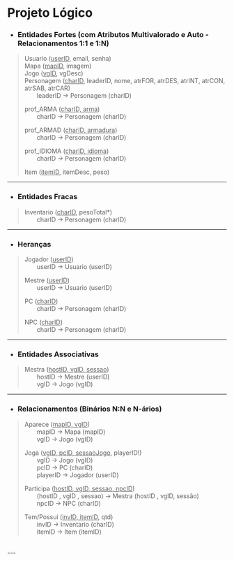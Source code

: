 # Projeto Lógico

- ### Entidades Fortes (com Atributos Multivalorado e Auto - Relacionamentos 1:1 e 1:N)<br>
>Usuario (<ins>userID</ins>, email, senha)<br>
>Mapa (<ins>mapID</ins>, imagem)<br>
>Jogo (<ins>vgID</ins>, vgDesc)<br>
>Personagem (<ins>charID</ins>, leaderID, nome, atrFOR, atrDES, atrINT, atrCON, atrSAB, atrCAR)<br>
&emsp;&emsp;leaderID -> Personagem (charID)<br>
>
> prof_ARMA (<ins>charID, arma</ins>)<br>
&emsp;&emsp;charID -> Personagem (charID)<br>
>
>prof_ARMAD (<ins>charID, armadura</ins>)<br>
&emsp;&emsp;charID -> Personagem (charID)<br>
>
>prof_IDIOMA (<ins>charID, idioma</ins>)<br>
&emsp;&emsp;charID -> Personagem (charID)<br>
>
>Item (<ins>itemID</ins>, itemDesc, peso)<br>
---
- ### Entidades Fracas

>Inventario (<ins>charID</ins>, pesoTotal*)<br>
&emsp;&emsp;charID -> Personagem (charID)<br>
---
- ### Heranças

>Jogador (<ins>userID</ins>)<br>
&emsp;&emsp;userID -> Usuario (userID)<br>
>
>Mestre (<ins>userID</ins>)<br>
&emsp;&emsp;userID -> Usuario (userID)<br>
>
>PC (<ins>charID</ins>)<br>
&emsp;&emsp;charID -> Personagem (charID)<br>
>
>NPC (<ins>charID</ins>)<br>
&emsp;&emsp;charID -> Personagem (charID)<br>
---
- ### Entidades Associativas<br>
>
>Mestra (<ins>hostID, vgID, sessao</ins>)<br>
&emsp;&emsp;hostID -> Mestre (userID)<br>
&emsp;&emsp;vgID -> Jogo (vgID)<br>
---
- ### Relacionamentos (Binários N:N e N-ários)<br>

>Aparece (<ins>mapID, vgID</ins>)<br>
&emsp;&emsp;mapID -> Mapa (mapID)<br>
&emsp;&emsp;vgID -> Jogo (vgID)<br>
>
>Joga (<ins>vgID, pcID, sessaoJogo</ins>, playerID!)<br>
&emsp;&emsp;vgID -> Jogo (vgID)<br>
&emsp;&emsp;pcID -> PC (charID)<br>
&emsp;&emsp;playerID -> Jogador (userID)<br>
>
>Participa (<ins>hostID, vgID, sessao, npcID</ins>)<br>
&emsp;&emsp;(hostID , vgID , sessao) -> Mestra (hostID , vgID, sessão)<br>
&emsp;&emsp;npcID -> NPC (charID)<br>
>
>Tem/Possui (<ins>invID, itemID</ins>, qtd)<br>
&emsp;&emsp;invID -> Inventario (charID)<br>
&emsp;&emsp;itemID -> Item (itemID)<br>
<br>
---
